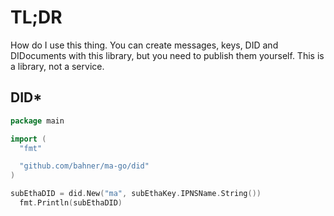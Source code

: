 # TL;DR

How do I use this thing. You can create messages, keys, DID and DIDocuments with this library, but you need to publish them yourself. This is a library, not a service.

## DID*

```go
package main

import (
  "fmt"

  "github.com/bahner/ma-go/did"
)

subEthaDID = did.New("ma", subEthaKey.IPNSName.String())
  fmt.Println(subEthaDID)

```
